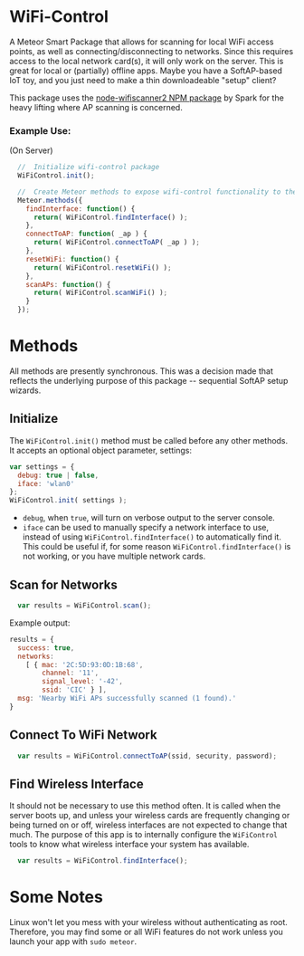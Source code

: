 # WiFi-Control

A Meteor Smart Package that allows for scanning for local WiFi access points, as well as connecting/disconnecting to networks.  Since this requires access to the local network card(s), it will only work on the server.  This is great for local or (partially) offline apps.  Maybe you have a SoftAP-based IoT toy, and you just need to make a thin downloadeable "setup" client?

This package uses the [node-wifiscanner2 NPM package](https://www.npmjs.com/package/node-wifiscanner2) by Spark for the heavy lifting where AP scanning is concerned.

### Example Use:
(On Server)

```js
  //  Initialize wifi-control package
  WiFiControl.init();

  //  Create Meteor methods to expose wifi-control functionality to the client.
  Meteor.methods({
    findInterface: function() {
      return( WiFiControl.findInterface() );
    },
    connectToAP: function( _ap ) {
      return( WiFiControl.connectToAP( _ap ) );
    },
    resetWiFi: function() {
      return( WiFiControl.resetWiFi() );
    },
    scanAPs: function() {
      return( WiFiControl.scanWiFi() );
    }
  });
```

# Methods
All methods are presently synchronous.  This was a decision made that reflects the underlying purpose of this package -- sequential SoftAP setup wizards.

##  Initialize
The `WiFiControl.init()` method must be called before any other methods.  It accepts an optional object parameter, settings:

```js
var settings = {
  debug: true | false,
  iface: 'wlan0'
};
WiFiControl.init( settings );
```

*  `debug`, when `true`,  will turn on verbose output to the server console.
*  `iface` can be used to manually specify a network interface to use, instead of using `WiFiControl.findInterface()` to automatically find it.  This could be useful if, for some reason `WiFiControl.findInterface()` is not working, or you have multiple network cards.

## Scan for Networks

```js
  var results = WiFiControl.scan();
```

Example output:

```js
results = {
  success: true,
  networks:
    [ { mac: '2C:5D:93:0D:1B:68',
        channel: '11',
        signal_level: '-42',
        ssid: 'CIC' } ],
  msg: 'Nearby WiFi APs successfully scanned (1 found).'
}
```

## Connect To WiFi Network


```js
  var results = WiFiControl.connectToAP(ssid, security, password);
```

## Find Wireless Interface
It should not be necessary to use this method often.  It is called when the server boots up, and unless your wireless cards are frequently changing or being turned on or off, wireless interfaces are not expected to change that much.  The purpose of this app is to internally configure the `WiFiControl` tools to know what wireless interface your system has available.

```js
  var results = WiFiControl.findInterface();
```

# Some Notes
Linux won't let you mess with your wireless without authenticating as root.  Therefore, you may find some or all WiFi features do not work unless you launch your app with `sudo meteor`.
